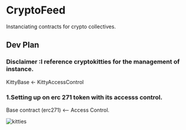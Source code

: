 # CryptoFeed
Instanciating contracts for crypto collectives.



## Dev Plan

### Disclaimer :I reference cryptokitties for the management of instance.

KittyBase <- KittyAccessControl 


### 1.Setting up on erc 271 token with its accesss control. 

Base contract (erc271) <-- Access Control.

![kitties](https://imgur.com/a/x6areuJ)
